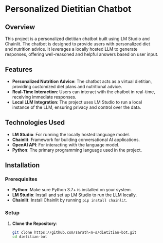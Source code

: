 # Personalized Dietitian Chatbot

## Overview
This project is a personalized dietitian chatbot built using LM Studio and Chainlit. The chatbot is designed to provide users with personalized diet and nutrition advice. It leverages a locally hosted LLM to generate responses, offering well-reasoned and helpful answers based on user input.

## Features
- **Personalized Nutrition Advice**: The chatbot acts as a virtual dietitian, providing customized diet plans and nutritional advice.
- **Real-Time Interaction**: Users can interact with the chatbot in real-time, receiving immediate responses.
- **Local LLM Integration**: The project uses LM Studio to run a local instance of the LLM, ensuring privacy and control over the data.

## Technologies Used
- **LM Studio**: For running the locally hosted language model.
- **Chainlit**: Framework for building conversational AI applications.
- **OpenAI API**: For interacting with the language model.
- **Python**: The primary programming language used in the project.

## Installation

### Prerequisites
- **Python**: Make sure Python 3.7+ is installed on your system.
- **LM Studio**: Install and set up LM Studio to run the LLM locally.
- **Chainlit**: Install Chainlit by running `pip install chainlit`.

### Setup
1. **Clone the Repository**:
   ```bash
   git clone https://github.com/sarath-m-s/dietitian-bot.git
   cd dietitian-bot
